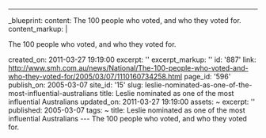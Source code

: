 ---
_blueprint:
  content: The 100 people who voted, and who they voted for.
  content_markup: |
    <p>The 100 people who voted, and who they voted for.</p>
  created_on: 2011-03-27 19:19:00
  excerpt: ''
  excerpt_markup: ''
  id: '887'
  link: http://www.smh.com.au/news/National/The-100-people-who-voted-and-who-they-voted-for/2005/03/07/1110160734258.html
  page_id: '596'
  publish_on: 2005-03-07
  site_id: '15'
  slug: leslie-nominated-as-one-of-the-most-influential-australians
  title: Leslie nominated as one of the most influential Australians
  updated_on: 2011-03-27 19:19:00
assets: ~
excerpt: ''
published: 2005-03-07
tags: ~
title: Leslie nominated as one of the most influential Australians
--- The 100 people who voted, and who they voted for.
